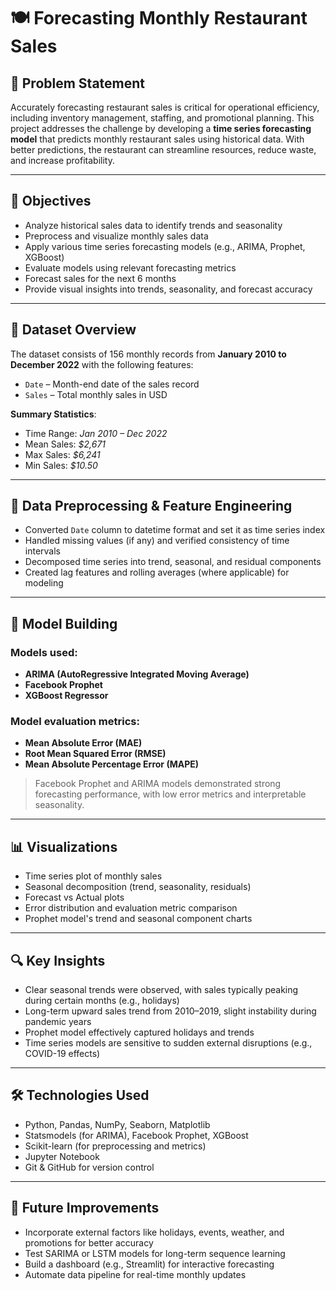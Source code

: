 # 🍽️ Forecasting Monthly Restaurant Sales

## 📌 Problem Statement

Accurately forecasting restaurant sales is critical for operational efficiency, including inventory management, staffing, and promotional planning. This project addresses the challenge by developing a **time series forecasting model** that predicts monthly restaurant sales using historical data. With better predictions, the restaurant can streamline resources, reduce waste, and increase profitability.

---

## 🎯 Objectives

- Analyze historical sales data to identify trends and seasonality  
- Preprocess and visualize monthly sales data  
- Apply various time series forecasting models (e.g., ARIMA, Prophet, XGBoost)  
- Evaluate models using relevant forecasting metrics  
- Forecast sales for the next 6 months  
- Provide visual insights into trends, seasonality, and forecast accuracy  

---

## 🧩 Dataset Overview

The dataset consists of 156 monthly records from **January 2010 to December 2022** with the following features:

- `Date` – Month-end date of the sales record  
- `Sales` – Total monthly sales in USD  

**Summary Statistics**:
- Time Range: *Jan 2010 – Dec 2022*  
- Mean Sales: *$2,671*  
- Max Sales: *$6,241*  
- Min Sales: *$10.50*  

---

## 🧪 Data Preprocessing & Feature Engineering

- Converted `Date` column to datetime format and set it as time series index  
- Handled missing values (if any) and verified consistency of time intervals  
- Decomposed time series into trend, seasonal, and residual components  
- Created lag features and rolling averages (where applicable) for modeling  

---

## 🤖 Model Building

### Models used:

- **ARIMA (AutoRegressive Integrated Moving Average)**  
- **Facebook Prophet**  
- **XGBoost Regressor**  

### Model evaluation metrics:

- **Mean Absolute Error (MAE)**  
- **Root Mean Squared Error (RMSE)**  
- **Mean Absolute Percentage Error (MAPE)**  

> Facebook Prophet and ARIMA models demonstrated strong forecasting performance, with low error metrics and interpretable seasonality.

---

## 📊 Visualizations

- Time series plot of monthly sales  
- Seasonal decomposition (trend, seasonality, residuals)  
- Forecast vs Actual plots  
- Error distribution and evaluation metric comparison  
- Prophet model's trend and seasonal component charts  

---

## 🔍 Key Insights

- Clear seasonal trends were observed, with sales typically peaking during certain months (e.g., holidays)  
- Long-term upward sales trend from 2010–2019, slight instability during pandemic years  
- Prophet model effectively captured holidays and trends  
- Time series models are sensitive to sudden external disruptions (e.g., COVID-19 effects)  

---

## 🛠️ Technologies Used

- Python, Pandas, NumPy, Seaborn, Matplotlib  
- Statsmodels (for ARIMA), Facebook Prophet, XGBoost  
- Scikit-learn (for preprocessing and metrics)  
- Jupyter Notebook  
- Git & GitHub for version control  

---

## 🚀 Future Improvements

- Incorporate external factors like holidays, events, weather, and promotions for better accuracy  
- Test SARIMA or LSTM models for long-term sequence learning  
- Build a dashboard (e.g., Streamlit) for interactive forecasting  
- Automate data pipeline for real-time monthly updates  
